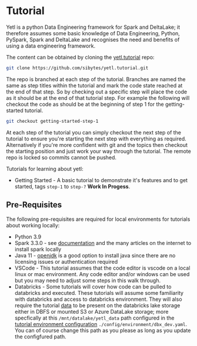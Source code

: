 # Tutorial

Yetl is a python Data Engineering framework for Spark and DeltaLake; it therefore assumes some basic knowledge of Data Engineering, Python, PySpark, Spark and DeltaLake and recognises the need and benefits of using a data engineering framework.

The content can be obtained by cloning the [yetl.tutorial](https://github.com/sibytes/yetl.tutorial) repo:

```sh
git clone https://github.com/sibytes/yetl.tutorial.git
```

The repo is branched at each step of the tutorial. Branches are named the same as step titles within the tutorial and mark the code state reached at the end of that step. So by checking out a specific step will place the code as it should be at the end of that tutorial step. For example the following will checkout the code as should be at the beginning of step 1 for the getting-started tutorial.

```sh
git checkout getting-started-step-1
```

At each step of the tutorial you can simply checkout the next step of the tutorial to ensure you're starting the next step with everything as required. Alternatively if you're more confident with git and the topics then checkout the starting position and just work your way through the tutorial. The remote repo is locked so commits cannot be pushed.


Tutorials for learning about yetl:

- Getting Started - A basic tutorial to demonstrate it's features and to get started, tags `step-1` to `step-?` **Work In Progess**.

## Pre-Requisites

The following pre-requisites are required for local environments for tutorials about working locally:

- Python 3.9
- Spark 3.3.0 - see [documentation]() and the many articles on the internet to install spark locally
- Java 11 - [openjdk](https://openjdk.org/install/) is a good option to install java since there are no licensing issues or authentication required
- VSCode - This tutorial assumes that the code editor is vscode on a local linux or mac environment. Any code editor and/or windows can be used but you may need to adjust some steps in this walk through.
- Databricks - Some tutorials will cover how code can be pulled to databricks and executed. These tutorials will assume some familiarity with databricks and access to databricks environment. They will also require the tutorial [data](https://github.com/sibytes/yetl.tutorial/tree/main/data) to be present on the databricks lake storage either in DBFS or mounted S3 or Azure DataLake storage; more specfically at this `/mnt/datalake/yetl_data` path configured in the [tutorial environment configuration](https://github.com/sibytes/yetl.tutorial/blob/main/config/environment/dbx_dev.yaml) `./config/environment/dbx_dev.yaml`. You can of course change this path as you please as long as you update the configfured path.
